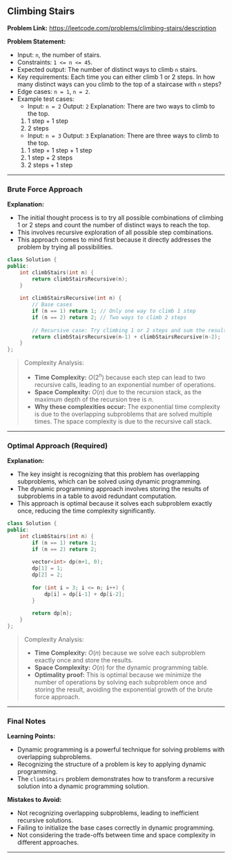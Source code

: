 ## Climbing Stairs
**Problem Link:** https://leetcode.com/problems/climbing-stairs/description

**Problem Statement:**
- Input: `n`, the number of stairs.
- Constraints: `1 <= n <= 45`.
- Expected output: The number of distinct ways to climb `n` stairs.
- Key requirements: Each time you can either climb 1 or 2 steps. In how many distinct ways can you climb to the top of a staircase with `n` steps?
- Edge cases: `n = 1`, `n = 2`.
- Example test cases:
  - Input: `n = 2`
  Output: `2`
  Explanation: There are two ways to climb to the top.
  1. 1 step + 1 step
  2. 2 steps
  - Input: `n = 3`
  Output: `3`
  Explanation: There are three ways to climb to the top.
  1. 1 step + 1 step + 1 step
  2. 1 step + 2 steps
  3. 2 steps + 1 step

---

### Brute Force Approach
**Explanation:**
- The initial thought process is to try all possible combinations of climbing 1 or 2 steps and count the number of distinct ways to reach the top.
- This involves recursive exploration of all possible step combinations.
- This approach comes to mind first because it directly addresses the problem by trying all possibilities.

```cpp
class Solution {
public:
    int climbStairs(int n) {
        return climbStairsRecursive(n);
    }
    
    int climbStairsRecursive(int n) {
        // Base cases
        if (n == 1) return 1; // Only one way to climb 1 step
        if (n == 2) return 2; // Two ways to climb 2 steps
        
        // Recursive case: Try climbing 1 or 2 steps and sum the results
        return climbStairsRecursive(n-1) + climbStairsRecursive(n-2);
    }
};
```

> Complexity Analysis:
> - **Time Complexity:** $O(2^n)$ because each step can lead to two recursive calls, leading to an exponential number of operations.
> - **Space Complexity:** $O(n)$ due to the recursion stack, as the maximum depth of the recursion tree is $n$.
> - **Why these complexities occur:** The exponential time complexity is due to the overlapping subproblems that are solved multiple times. The space complexity is due to the recursive call stack.

---

### Optimal Approach (Required)
**Explanation:**
- The key insight is recognizing that this problem has overlapping subproblems, which can be solved using dynamic programming.
- The dynamic programming approach involves storing the results of subproblems in a table to avoid redundant computation.
- This approach is optimal because it solves each subproblem exactly once, reducing the time complexity significantly.

```cpp
class Solution {
public:
    int climbStairs(int n) {
        if (n == 1) return 1;
        if (n == 2) return 2;
        
        vector<int> dp(n+1, 0);
        dp[1] = 1;
        dp[2] = 2;
        
        for (int i = 3; i <= n; i++) {
            dp[i] = dp[i-1] + dp[i-2];
        }
        
        return dp[n];
    }
};
```

> Complexity Analysis:
> - **Time Complexity:** $O(n)$ because we solve each subproblem exactly once and store the results.
> - **Space Complexity:** $O(n)$ for the dynamic programming table.
> - **Optimality proof:** This is optimal because we minimize the number of operations by solving each subproblem once and storing the result, avoiding the exponential growth of the brute force approach.

---

### Final Notes

**Learning Points:**
- Dynamic programming is a powerful technique for solving problems with overlapping subproblems.
- Recognizing the structure of a problem is key to applying dynamic programming.
- The `climbStairs` problem demonstrates how to transform a recursive solution into a dynamic programming solution.

**Mistakes to Avoid:**
- Not recognizing overlapping subproblems, leading to inefficient recursive solutions.
- Failing to initialize the base cases correctly in dynamic programming.
- Not considering the trade-offs between time and space complexity in different approaches.

---